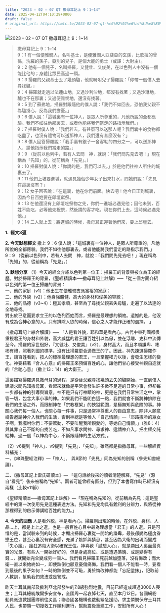 ```yaml
---
title: "2023 – 02 – 07 QT 撒母耳記上 9：1~14"
date: 2025-04-12T04:10:29+0800
draft: false
# original_url: https://cmtc.tw/2023-02-07-qt-%e6%92%92%e6%af%8d%e8%80%b3%e8%a8%98%e4%b8%8a-9%ef%bc%9a114
---
```


![2023 – 02 – 07 QT 撒母耳記上 9：1\~14](/images/qt.jpg  "2023 – 02 – 07 QT 撒母耳記上 9：1\~14")

> 撒母耳記上 9：1\~14  
> 9：1 有一個便雅憫人，名叫基士，是便雅憫人亞斐亞的玄孫，比歌拉的曾孫，洗羅的孫子，亞別的兒子，是個大能的勇士（或譯：大財主）。  
> 9：2 他有一個兒子，名叫掃羅，又健壯、又俊美，在以色列人中沒有一個能比他的；身體比眾民高過一頭。  
> 9：3 掃羅的父親基士丟了幾頭驢，他就吩咐兒子掃羅說：「你帶一個僕人去尋找驢。」  
> 9：4 掃羅就走過以法蓮山地，又過沙利沙地，都沒有找著；又過沙琳地，驢也不在那裏；又過便雅憫地，還沒有找著。  
> 9：5 到了蘇弗地，掃羅對跟隨他的僕人說：「我們不如回去，恐怕我父親不為驢掛心，反為我們擔憂。」  
> 9：6 僕人說：「這城裏有一位神人，是眾人所尊重的，凡他所說的全都應驗。我們不如往他那裏去，或者他能將我們當走的路指示我們。」  
> 9：7 掃羅對僕人說：「我們若去，有甚麼可以送那人呢？我們囊中的食物都吃盡了，也沒有禮物可以送那神人，我們還有甚麼沒有？」  
> 9：8 僕人回答掃羅說：「我手裏有銀子一舍客勒的四分之一，可以送那神人，請他指示我們當走的路。」  
> 9：9 （從前以色列中，若有人去問　神，就說：「我們問先見去吧！」現在稱為「先知」的，從前稱為「先見」。）  
> 9：10 掃羅對僕人說：「你說的是，我們可以去。」於是他們往神人所住的城裏去了。  
> 9：11 他們上坡要進城，就遇見幾個少年女子出來打水，問她們說：「先見在這裏沒有？」  
> 9：12 女子回答說：「在這裏，他在你們前面。快去吧！他今日正到城裏，因為今日百姓要在邱壇獻祭。  
> 9：13 在他還沒有上邱壇吃祭物之先，你們一進城必遇見他；因他未到，百姓不能吃，必等他先祝祭，然後請的客才吃。現在你們上去，這時候必遇見他。」  
> 9：14 二人就上去；將進城的時候，撒母耳正迎著他們來，要上邱壇去。

**1.  經文3遍**

**2. 今天默想經文**
撒上 9：6 僕人說：「這城裏有一位神人，是眾人所尊重的，凡他所說的全都應驗。我們不如往他那裏去，或者他能將我們當走的路指示我們。」  
9：9 （從前以色列中，若有人去問　神，就說：「我們問先見去吧！」現在稱為「先知」的，從前稱為「先見」。）

**3. 默想分享**
（1）今天的經文介紹以色列第一位王：掃羅王的背景與被立為王的經歷。對於掃羅王的背景，《聖經精讀本──撒母耳記上註解》──「從三個方面介紹以色列的第一位王掃羅的背景：  
一、他的家庭（v1）：他出生在便雅憫支派富裕的家庭；  
二、他的外貌（v2）：他身強體健、高大的身材和俊美的容貌；  
三、他的品德（v3\~4）：極其孝順，甚至為了尋找父親丟失母驢，走遍了以法連的全地尋找。  
對出於已意而要求立王的以色列百姓而言，掃羅是最理想的領袖。遺憾的是，他沒有成為合神心意的人。只有排除人欲的時候，信心之人才能作正確的選擇。 」

《撒母耳記上綜合解讀》── 「人是看外貌，耶和華是看內心。古代中東列國都很重視君王的身材和外貌，高大威猛的君王讓百姓引以為傲，並在浮雕、史料中流傳至今。掃羅的家世很好，『又健壯、又俊美』（v2），身材高大，而且孝順謙卑、彬彬有禮，照著列國的標準，沒有比掃羅更合適做王的了。因此，神先揀選掃羅作王，讓百姓看到，按人的標準最理想的君王，一旦掌握權力以後，會發生怎樣的變化。神要藉著『合人心意』的掃羅王來預備百姓的心，讓他們甘心接受神親自造就的『合祂心意』（撒上13：14）的大衛王。 」

這裏描寫掃羅遇見撒母耳的過程，是從替父親尋找幾頭丟失的驢開始，一直到僕人建議求問先知撒母耳，看起來就像是平常會發生許多微不足道的日常小事，但卻每一步都有神的引導與旨意。神不是只有行神蹟的神，更是在我們日常生活之中，掌管一切，包含大事小事的神。如果我們不能明白這一點，我們就會不斷將神排除在我們的生活之外，而限制神在「宗教框架」的狹獈範圍，是極無知與危險的事。神關心我們每一個人，也關心每一件事，只是通常神尊重人的自由意志，除非人願意禱告邀請神介入我們的生活，否則神總是等候人「自己情願」—「耶路撒冷的眾女子啊，我囑咐你們：不要驚動，不要叫醒我所親愛的，等她自己情願。」（雅8：4）與其靠自己不斷的自找苦吃，不如凡事求問神、尋求神、邀請神介入，把主權交託給神，過一個「以神為中心，不斷跟隨神的生活方式」。

（2）v6提到「神人」、v9提到「先見」、「先知」，雖然都是指撒母耳，一些解經資料補充：  
一、《串珠聖經注釋》—「神人」， 與9節的「先見」同為先知的別稱（參先知書總論）。

二、《撒母耳記上雷氏研讀本》— 「這句話給後來的讀者清楚解釋，“先見”（源自“看見”）後來被稱為“先知”。兩者可能曾經有區分，但到了本書寫作時已經沒有兩樣（比較v11節）

《聖經精讀本──撒母耳記上註解》—「現在稱為先知的，從前稱為先見：這是聖經中的第一次使用先見這種表達方法。先知和先見均具有銳利的分辨力，與將從神那裡得到的啟示傳講給百姓的能力。」

**4. 今天的回應**
人是看外貌，神是看內心。掃羅剛出現的時候，在外貌、身材、人品…上，都是上上之選，也是一般百姓心目中最為理想當「君王」的人選。只是可惜的是，當試驗來到的時候，才顯出掃羅心裏從一開始的謙卑，最後卻變為極度眷戀王位，甚至心裏沒有安全感，充滿了嫉妒與猜忌，甚至因為大衛的出現而變成「失心瘋」，瘋狂追殺大衛以確保王位。神喜歡「試驗人心」，就是顯出人裏面最真實的光景。有些人一開始好好的，但是身處高位、或是遭遇落魄、或是變得有錢…，就開始完全變成另一個人。我們看見掃羅王死前越加墮落，沒有悔改；而大衛一直以來始終如一，即使跌倒也願意憂傷痛悔。我們看一個人不能看一時，要看到最後的果子如何？一時的跌倒並不可恥，勇於悔改神都能「忘記塗抹」，記取前人教訓，幫助我們效法或是警戒。

昨天土耳其南部及敘利亞北部發生的7.8級強烈地震，目前已經造成超過3000人喪生；土耳其總統埃爾多安宣布，全國周一起哀悼七天，直至本月12日。各國紛紛動員派遣救援團隊前往災區；聯合國各機構也啟動緊急援助。求主憐憫保守土耳其人民，也帶領一切搜救工作順利進行，幫助震後重建工作，安慰所有人心！
